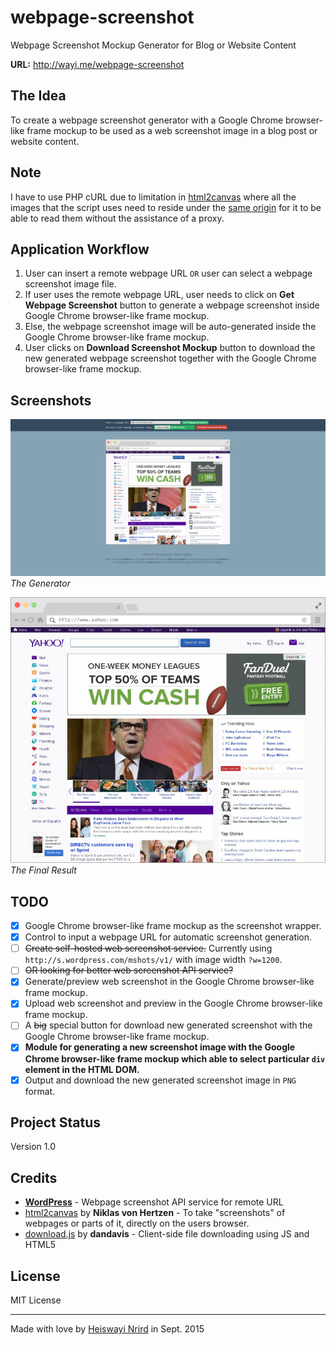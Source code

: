 # webpage-screenshot

Webpage Screenshot Mockup Generator for Blog or Website Content

**URL:** http://wayi.me/webpage-screenshot

## The Idea

To create a webpage screenshot generator with a Google Chrome browser-like frame mockup to be used as a web screenshot image in a blog post or website content.

## Note

I have to use PHP cURL due to limitation in [html2canvas](http://html2canvas.hertzen.com/documentation.html) where all the images that the script uses need to reside under the [same origin](http://en.wikipedia.org/wiki/Same_origin_policy) for it to be able to read them without the assistance of a proxy.

## Application Workflow

1. User can insert a remote webpage URL `OR` user can select a webpage screenshot image file.
2. If user uses the remote webpage URL, user needs to click on **Get Webpage Screenshot** button to generate a webpage screenshot inside Google Chrome browser-like frame mockup.
3. Else, the webpage screenshot image will be auto-generated inside the Google Chrome browser-like frame mockup.
4. User clicks on **Download Screenshot Mockup** button to download the new generated webpage screenshot together with the Google Chrome browser-like frame mockup.

## Screenshots

![Generator](generator.png)
_The Generator_

![Result](result.png)
_The Final Result_

## TODO

* [x] Google Chrome browser-like frame mockup as the screenshot wrapper.
* [x] Control to input a webpage URL for automatic screenshot generation.
* [ ] ~~Create self-hosted web screenshot service.~~ Currently using `http://s.wordpress.com/mshots/v1/` with image width `?w=1200`.
* [ ] ~~OR looking for better web screenshot API service?~~
* [x] Generate/preview web screenshot in the Google Chrome browser-like frame mockup.
* [x] Upload web screenshot and preview in the Google Chrome browser-like frame mockup.
* [ ] A ~~big~~ special button for download new generated screenshot with the Google Chrome browser-like frame mockup.
* [x] **Module for generating a new screenshot image with the Google Chrome browser-like frame mockup which able to select particular `div` element in the HTML DOM.**
* [x] Output and download the new generated screenshot image in `PNG` format.

## Project Status

Version 1.0

## Credits

* [**WordPress**](https://wordpress.com/) - Webpage screenshot API service for remote URL
* [html2canvas](http://html2canvas.hertzen.com/) by **Niklas von Hertzen** - To take "screenshots" of webpages or parts of it, directly on the users browser.
* [download.js](http://danml.com/download.html) by **dandavis** - Client-side file downloading using JS and HTML5

## License

MIT License

---

Made with love by [Heiswayi Nrird](http://heiswayi.github.io) in Sept. 2015
